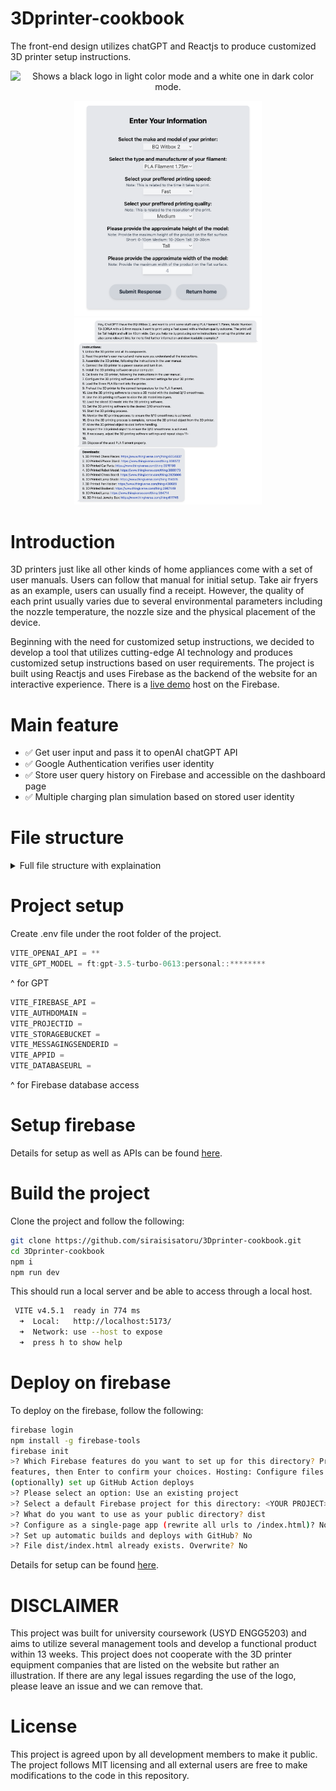 # 3Dprinter-cookbook
The front-end design utilizes chatGPT and Reactjs to produce customized 3D printer setup instructions.

<p align="center">
<picture>
  <source media="(prefers-color-scheme: dark)" srcset="public/sampleLogo_invert.svg">
  <source media="(prefers-color-scheme: light)" srcset="public/sampleLogo.svg">
  <img width="300" alt=" Shows a black logo in light color mode and a white one in dark color mode." src="https://user-images.githubusercontent.com/25423296/163456779-a8556205-d0a5-45e2-ac17-42d089e3c3f8.png">
</picture>
</p>

<p align="middle">
<img width="300" src="demo_img/Form.png">
  <img width="300"   src="demo_img/Ins.png">
</p>


# Introduction
3D printers just like all other kinds of home appliances come with a set of user manuals. Users can follow that manual for initial setup. Take air fryers as an example, users can usually find a receipt. However, the quality of each print usually varies due to several environmental parameters including the nozzle temperature, the nozzle size and the physical placement of the device. 


Beginning with the need for customized setup instructions, we decided to develop a tool that utilizes cutting-edge AI technology and produces customized setup instructions based on user requirements. The project is built using Reactjs and uses Firebase as the backend of the website for an interactive experience. There is a [live demo](https://engg5203-cookbook.web.app/) host on the Firebase.

# Main feature

- ✅ Get user input and pass it to openAI chatGPT API
- ✅ Google Authentication verifies user identity
- ✅ Store user query history on Firebase and accessible on the dashboard page
- ✅ Multiple charging plan simulation based on stored user identity

# File structure

<details>
<summary>Full file structure with explaination</summary>
  
```text
.
├── public
│   ├── company_logo                [Folder stores library svg files]
│   │   ├── ChatGPT_logo.svg
│   │   ├── React-icon.svg
│   │   └── Tailwind_CSS_Logo.svg
│   ├── img
│   │   ├── brands                  [Folder stores 3D printer library logo files]
│   │   │   ├── crealitylogo.png
│   │   │   ├── eos_gmbh_logo_bw.svg
│   │   │   ├── hori3dlogo.png
│   │   │   ├── jgew3dlogo.png
│   │   │   ├── logo_top.png
│   │   │   ├── MakerBot-Logo.webp
│   │   │   ├── prusaresearch-logo.png
│   │   │   ├── stratasys-logo.png
│   │   │   └── UltiMaker_Logo.svg
│   │   ├── devTeamIcon             [Folder stores members icon for about us page]
│   │   │   ├── Beng.jpg
│   │   │   ├── Benson.JPG
│   │   │   ├── Braeden.jpg
│   │   │   ├── Guangjian.jpg
│   │   │   ├── Haoyuan.jpg
│   │   │   ├── ShuYang.jpg
│   │   │   ├── Xingyu.jpg
│   │   │   └── Zongmin.jpg
│   │   ├── groupPhoto              [An AI generated group photo]
│   │   │   └── GPphoto.png
│   │   ├── randompic               [Small icons used for random hints for loading]
│   │   │   ├── randpic1.png
│   │   │   ├── randpic2.png
│   │   │   ├── randpic3.png
│   │   │   ├── randpic4.png
│   │   │   └── randpic5.png
│   │   ├── thumbnail               [Thumbnail images on the front page]
│   │   │   ├── 3dprinting1.jpg
│   │   │   ├── 3dprinting2.jpg
│   │   │   ├── 3dprinting3.jpg
│   │   │   ├── 3dprinting4.jpg
│   │   │   ├── 3dprinting5.jpg
│   │   │   ├── 3dprinting6.jpg
│   │   │   ├── 3dprinting7.jpg
│   │   │   └── 3dprinting8.jpg
│   │   ├── userFeedback            [User feedback images on the front page]
│   │   │   ├── product1.jpg
│   │   │   ├── product2.jpg
│   │   │   ├── product3.jpg
│   │   │   ├── product4.jpg
│   │   │   ├── product5.jpg
│   │   │   └── product6.jpg
│   │   └── IMG_0061.JPG
│   ├── cookbook.png                [Website icon]
│   ├── logo.png                    [Team logo]
│   ├── sampleLogo_invert.svg       [Team logo]
│   └── sampleLogo.svg              [Team logo]
├── src
│   ├── js
│   │   ├── firebase.utils.js       [Contains database access information]
│   │   └── gptAPI.js               [Contains gpt access information and user input arrangement]
│   ├── page
│   │   ├── 404.jsx                 [404 page]
│   │   ├── aboutUs.jsx             [About us page]
│   │   ├── dashboard.jsx           [Dashboard page for log-in users]
│   │   ├── GPTengine.jsx           [GPT engine page that prompts user input]
│   │   ├── index.jsx               [Front page]
│   │   ├── inst_download.jsx       [The instruction page displays get output and provides model download links]
│   │   ├── payment.jsx             [Pricing page links to payment page simulate payment in the real site]
│   │   └── pricing.jsx             [Pricing page shows price comparison and prompts users to choose plans]
│   ├── utils
│   │   ├── footer.jsx              [Footer component]
│   │   ├── gptengine.utils.jsx     [Input form]
│   │   ├── inputTypingAnime.jsx    [Animation hood for front page]
│   │   ├── instruction.utils.jsx   [Instruction component]
│   │   ├── nav_bar.jsx             [Navigation bar component]
│   │   ├── pdf.utils.jsx           [Instruction to PDF component]
│   │   └── ScrollToAnchor.jsx      [Smooth scroll component]
│   ├── App.css
│   ├── App.jsx                     [Router wrap for the whole website]
│   ├── index.css                   [Main CSS]
│   └── main.jsx                    [Main app]
├── .env                            [Store sensitive information such as API key]
├── .eslintrc.cjs                   [Configuration file]
├── .firebaserc                     [Configuration file]
├── babel.config.js                 [Configuration file]
├── firebase.json                   [Configuration file]
├── index.html                      [Page heading]
├── package-lock.json               [Configuration file]
├── package.json                    [Configuration file]
├── postcss.config.js               [Configuration file]
├── tailwind.config.js              [Configuration file]
└── vite.config.js                  [Configuration file]
```
</details>

# Project setup

Create .env file under the root folder of the project.

``` js
VITE_OPENAI_API = **
VITE_GPT_MODEL = ft:gpt-3.5-turbo-0613:personal::********
```
^ for GPT
```js
VITE_FIREBASE_API = 
VITE_AUTHDOMAIN = 
VITE_PROJECTID = 
VITE_STORAGEBUCKET = 
VITE_MESSAGINGSENDERID = 
VITE_APPID = 
VITE_DATABASEURL =  
```
^ for Firebase database access

# Setup firebase

Details for setup as well as APIs can be found [here](https://ariangarshi.medium.com/how-to-use-firebase-for-google-authentication-in-a-react-js-in-2022-78171a235404).

# Build the project

Clone the project and follow the following:
```sh
git clone https://github.com/siraisisatoru/3Dprinter-cookbook.git
cd 3Dprinter-cookbook
npm i
npm run dev
```

This should run a local server and be able to access through a local host.
```sh
 VITE v4.5.1  ready in 774 ms
  ➜  Local:   http://localhost:5173/
  ➜  Network: use --host to expose
  ➜  press h to show help
```

# Deploy on firebase
To deploy on the firebase, follow the following:
```sh
firebase login
npm install -g firebase-tools
firebase init
>? Which Firebase features do you want to set up for this directory? Press Space to select
features, then Enter to confirm your choices. Hosting: Configure files for Firebase Hosting and
(optionally) set up GitHub Action deploys
>? Please select an option: Use an existing project
>? Select a default Firebase project for this directory: <YOUR PROJECT> (<YOUR PROJECT>)
>? What do you want to use as your public directory? dist
>? Configure as a single-page app (rewrite all urls to /index.html)? No
>? Set up automatic builds and deploys with GitHub? No
>? File dist/index.html already exists. Overwrite? No
```

Details for setup can be found [here](https://vitejs.dev/guide/static-deploy.html#google-firebase).


# DISCLAIMER
This project was built for university coursework (USYD ENGG5203) and aims to utilize several management tools and develop a functional product within 13 weeks. This project does not cooperate with the 3D printer equipment companies that are listed on the website but rather an illustration. If there are any legal issues regarding the use of the logo, please leave an issue and we can remove that.


# License

This project is agreed upon by all development members to make it public. The project follows MIT licensing and all external users are free to make modifications to the code in this repository.



